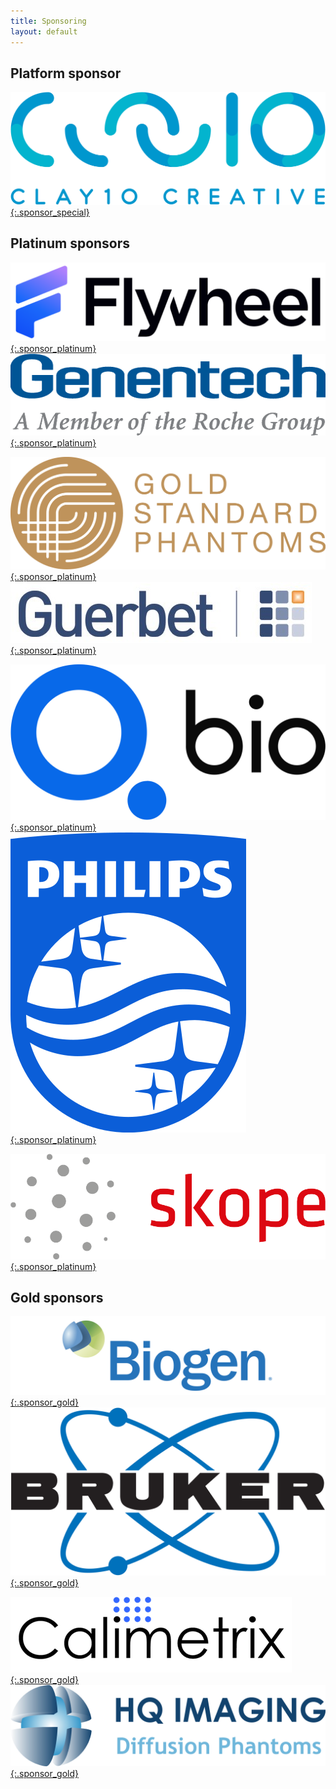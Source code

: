 ```yaml
--- 
title: Sponsoring
layout: default
--- 
```


## Platform sponsor

[![Clay10 Logo](images/sponsors/clay10.png){:.sponsor_special}](https://clay10.co.uk/) 

## Platinum sponsors

[![Flywheel Logo](images/sponsors/flywheel.png){:.sponsor_platinum}](https://www.flywheel.io/) [![Genentech Logo](images/sponsors/genentech.png){:.sponsor_platinum}](https://www.gene.com/)

[![Gold Standard logo](images/sponsors/goldstandard.png){:.sponsor_platinum}](https://www.goldstandardphantoms.com/) [![Guerbet Logo](images/sponsors/guerbet.jpg){:.sponsor_platinum}](https://www.guerbet.com/)

[![QBio logo](images/sponsors/qbio.svg){:.sponsor_platinum}](https://q.bio/) [![Philips logo](images/sponsors/philips.png){:.sponsor_platinum}](https://philips.com/) 

[![Skope Logo](images/sponsors/skope.png){:.sponsor_platinum}](https://skope.swiss) 


## Gold sponsors

[![Biogen Logo](images/sponsors/biogen.svg){:.sponsor_gold}](https://biogen.com/) [![Bruker Logo](images/sponsors/bruker.svg){:.sponsor_gold}](https://bruker.com/)

[![Calimetrix Logo](images/sponsors/calimetrix.png){:.sponsor_gold}](https://calimetrix.com/) [![HQ Imaging Logo](images/sponsors/HQ_Imaging.png){:.sponsor_gold}](http://hq-imaging.com/)